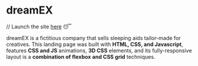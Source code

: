 # dreamEX
// Launch the site [here](https://dreamex.superhi.com/) :sleeping:

dreamEX is a fictitious company that sells sleeping aids tailor-made for creatives. This landing page was built with **HTML, CSS, and Javascript**, features **CSS and JS** animations, **3D CSS** elements, and its fully-responsive layout is a **combination of flexbox and CSS grid** techniques. 
